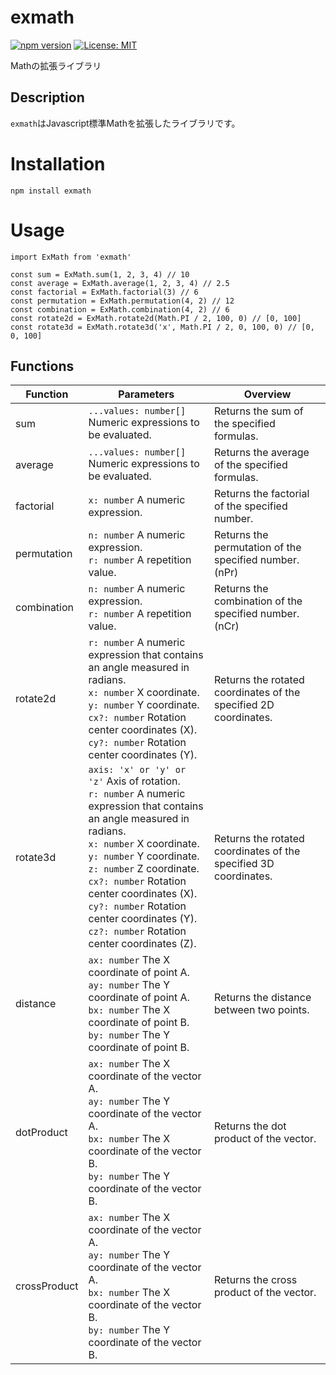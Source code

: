 # exmath
[![npm version](https://badge.fury.io/js/exmath.svg)](https://badge.fury.io/js/exmath)
[![License: MIT](https://img.shields.io/badge/License-MIT-yellow.svg)](https://opensource.org/license/MIT)

Mathの拡張ライブラリ

## Description
```exmath```はJavascript標準Mathを拡張したライブラリです。

# Installation
```
npm install exmath
```

# Usage
```
import ExMath from 'exmath'

const sum = ExMath.sum(1, 2, 3, 4) // 10
const average = ExMath.average(1, 2, 3, 4) // 2.5
const factorial = ExMath.factorial(3) // 6
const permutation = ExMath.permutation(4, 2) // 12
const combination = ExMath.combination(4, 2) // 6
const rotate2d = ExMath.rotate2d(Math.PI / 2, 100, 0) // [0, 100]
const rotate3d = ExMath.rotate3d('x', Math.PI / 2, 0, 100, 0) // [0, 0, 100]
```

## Functions

|Function|Parameters|Overview|
|-|-|-|
|sum|```...values: number[]``` Numeric expressions to be evaluated.|Returns the sum of the specified formulas.|
|average|```...values: number[]``` Numeric expressions to be evaluated.|Returns the average of the specified formulas.|
|factorial|```x: number``` A numeric expression.|Returns the factorial of the specified number.|
|permutation|```n: number``` A numeric expression.<br>```r: number``` A repetition value.|Returns the permutation of the specified number.(nPr)|
|combination|```n: number``` A numeric expression.<br>```r: number``` A repetition value.|Returns the combination of the specified number.(nCr)|
|rotate2d|```r: number``` A numeric expression that contains an angle measured in radians.<br>```x: number``` X coordinate.<br>```y: number``` Y coordinate.<br>```cx?: number``` Rotation center coordinates (X).<br>```cy?: number``` Rotation center coordinates (Y).|Returns the rotated coordinates of the specified 2D coordinates.|
|rotate3d|```axis: 'x' or 'y' or 'z'``` Axis of rotation.<br>```r: number``` A numeric expression that contains an angle measured in radians.<br>```x: number``` X coordinate.<br>```y: number``` Y coordinate.<br>```z: number``` Z coordinate.<br>```cx?: number``` Rotation center coordinates (X).<br>```cy?: number``` Rotation center coordinates (Y).<br>```cz?: number``` Rotation center coordinates (Z).|Returns the rotated coordinates of the specified 3D coordinates.|
|distance|```ax: number``` The X coordinate of point A.<br>```ay: number``` The Y coordinate of point A.<br>```bx: number``` The X coordinate of point B.<br>```by: number``` The Y coordinate of point B.|Returns the distance between two points.|
|dotProduct|```ax: number``` The X coordinate of the vector A.<br>```ay: number``` The Y coordinate of the vector A.<br>```bx: number``` The X coordinate of the vector B.<br>```by: number``` The Y coordinate of the vector B.|Returns the dot product of the vector.|
|crossProduct|```ax: number``` The X coordinate of the vector A.<br>```ay: number``` The Y coordinate of the vector A.<br>```bx: number``` The X coordinate of the vector B.<br>```by: number``` The Y coordinate of the vector B.|Returns the cross product of the vector.|
